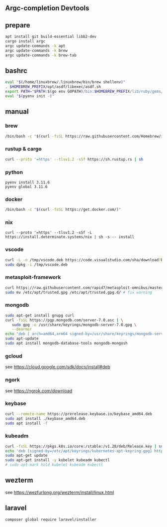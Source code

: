 ## Argc-completion Devtools

## prepare

```sh
apt install git build-essential libb2-dev
cargo install argc
argc update-commands -k apt
argc update-commands -k brew
argc update-commands -k brew-tab
```

## bashrc

```sh
eval "$(/home/linuxbrew/.linuxbrew/bin/brew shellenv)"
. $HOMEBREW_PREFIX/opt/asdf/libexec/asdf.sh
export PATH="$PATH:$(go env GOPATH)/bin:$HOMEBREW_PREFIX/lib/ruby/gems/3.2.0/bin:$HOME/.config/composer/vendor/bin"
eval "$(pyenv init -)"
```

## manual

### brew

```sh
/bin/bash -c "$(curl -fsSL https://raw.githubusercontent.com/Homebrew/install/HEAD/install.sh)"
```

### rustup & cargo

```sh
curl --proto '=https' --tlsv1.2 -sSf https://sh.rustup.rs | sh
```

### python

```
pyenv install 3.11.6
pyenv global 3.11.6 
```

### docker

```sh
/bin/bash -c "$(curl -fsSL https://get.docker.com/)"
```

### nix
```
curl --proto '=https' --tlsv1.2 -sSf -L https://install.determinate.systems/nix | sh -s -- install
```

### vscode

```sh
curl -L -o /tmp/vscode.deb https://code.visualstudio.com/sha/download?build=stable&os=linux-deb-x64
sudo dpkg -i /tmp/vscode.deb
```

### metasploit-framework

```sh
curl https://raw.githubusercontent.com/rapid7/metasploit-omnibus/master/config/templates/metasploit-framework-wrappers/msfupdate.erb > msfinstall && chmod 755 msfinstall && ./msfinstall
sudo mv /etc/apt/trusted.gpg /etc/apt/trusted.gpg.d/ # fix warning
```

### mongodb

```sh
sudo apt-get install gnupg curl
curl -fsSL https://pgp.mongodb.com/server-7.0.asc | \
   sudo gpg -o /usr/share/keyrings/mongodb-server-7.0.gpg \
   --dearmor
echo "deb [ arch=amd64,arm64 signed-by=/usr/share/keyrings/mongodb-server-7.0.gpg ] https://repo.mongodb.org/apt/ubuntu jammy/mongodb-org/7.0 multiverse" | sudo tee /etc/apt/sources.list.d/mongodb-org-7.0.list
sudo apt-update
sudo apt install mongodb-database-tools mongodb-mongosh
```

### gcloud

see https://cloud.google.com/sdk/docs/install#deb

### ngork

see https://ngrok.com/download

### keybase

```sh
curl --remote-name https://prerelease.keybase.io/keybase_amd64.deb
sudo apt install ./keybase_amd64.deb
sudo apt install -f
```

### kubeadm

```sh
curl -fsSL https://pkgs.k8s.io/core:/stable:/v1.28/deb/Release.key | sudo gpg --dearmor -o /etc/apt/keyrings/kubernetes-apt-keyring.gpg
echo 'deb [signed-by=/etc/apt/keyrings/kubernetes-apt-keyring.gpg] https://pkgs.k8s.io/core:/stable:/v1.28/deb/ /' | sudo tee /etc/apt/sources.list.d/kubernetes.list
sudo apt-get update
sudo apt-get install -y kubelet kubeadm kubectl
# sudo apt-mark hold kubelet kubeadm kubectl
```

## wezterm

see https://wezfurlong.org/wezterm/install/linux.html


## laravel

```sh
composer global require laravel/installer
```